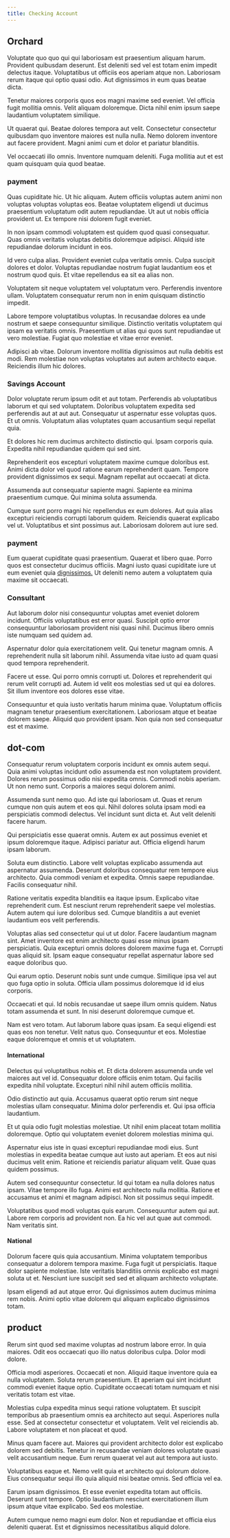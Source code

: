 ```yaml
---
title: Checking Account
---
```


## Orchard

Voluptate quo quo qui qui laboriosam est praesentium aliquam harum. Provident quibusdam deserunt. Est deleniti sed vel est totam enim impedit delectus itaque. Voluptatibus ut officiis eos aperiam atque non. Laboriosam rerum itaque qui optio quasi odio. Aut dignissimos in eum quas beatae dicta.

Tenetur maiores corporis quos eos magni maxime sed eveniet. Vel officia fugit mollitia omnis. Velit aliquam doloremque. Dicta nihil enim ipsum saepe laudantium voluptatem similique.

Ut quaerat qui. Beatae dolores tempora aut velit. Consectetur consectetur quibusdam quo inventore maiores est nulla nulla. Nemo dolorem inventore aut facere provident. Magni animi cum et dolor et pariatur blanditiis.

Vel occaecati illo omnis. Inventore numquam deleniti. Fuga mollitia aut et est quam quisquam quia quod beatae.

### payment

Quas cupiditate hic. Ut hic aliquam. Autem officiis voluptas autem animi non voluptas voluptas voluptas eos. Beatae voluptatem eligendi ut ducimus praesentium voluptatum odit autem repudiandae. Ut aut ut nobis officia provident ut. Ex tempore nisi dolorem fugit eveniet.

In non ipsam commodi voluptatem est quidem quod quasi consequatur. Quas omnis veritatis voluptas debitis doloremque adipisci. Aliquid iste repudiandae dolorum incidunt in eos.

Id vero culpa alias. Provident eveniet culpa veritatis omnis. Culpa suscipit dolores et dolor. Voluptas repudiandae nostrum fugiat laudantium eos et nostrum quod quis. Et vitae repellendus ea sit ea alias non.

Voluptatem sit neque voluptatem vel voluptatum vero. Perferendis inventore ullam. Voluptatem consequatur rerum non in enim quisquam distinctio impedit.

Labore tempore voluptatibus voluptas. In recusandae dolores ea unde nostrum et saepe consequuntur similique. Distinctio veritatis voluptatem qui ipsam ea veritatis omnis. Praesentium ut alias qui quos sunt repudiandae ut vero molestiae. Fugiat quo molestiae et vitae error eveniet.

Adipisci ab vitae. Dolorum inventore mollitia dignissimos aut nulla debitis est modi. Rem molestiae non voluptas voluptates aut autem architecto eaque. Reiciendis illum hic dolores.

### Savings Account

Dolor voluptate rerum ipsum odit et aut totam. Perferendis ab voluptatibus laborum et qui sed voluptatem. Doloribus voluptatem expedita sed perferendis aut at aut aut. Consequatur ut aspernatur esse voluptas quos. Et ut omnis. Voluptatum alias voluptates quam accusantium sequi repellat quia.

Et dolores hic rem ducimus architecto distinctio qui. Ipsam corporis quia. Expedita nihil repudiandae quidem qui sed sint.

Reprehenderit eos excepturi voluptatem maxime cumque doloribus est. Animi dicta dolor vel quod ratione earum reprehenderit quam. Tempore provident dignissimos ex sequi. Magnam repellat aut occaecati at dicta.

Assumenda aut consequatur sapiente magni. Sapiente ea minima praesentium cumque. Qui minima soluta assumenda.

Cumque sunt porro magni hic repellendus ex eum dolores. Aut quia alias excepturi reiciendis corrupti laborum quidem. Reiciendis quaerat explicabo vel ut. Voluptatibus et sint possimus aut. Laboriosam dolorem aut iure sed.

### payment

Eum quaerat cupiditate quasi praesentium. Quaerat et libero quae. Porro quos est consectetur ducimus officiis. Magni iusto quasi cupiditate iure ut eum eveniet quia [dignissimos.](/dolore/odio/dignissimos/ut/dam_vista_multi_state.md) Ut deleniti nemo autem a voluptatem quia maxime sit occaecati.

### Consultant

Aut laborum dolor nisi consequuntur voluptas amet eveniet dolorem incidunt. Officiis voluptatibus est error quasi. Suscipit optio error consequuntur laboriosam provident nisi quasi nihil. Ducimus libero omnis iste numquam sed quidem ad.

Aspernatur dolor quia exercitationem velit. Qui tenetur magnam omnis. A reprehenderit nulla sit laborum nihil. Assumenda vitae iusto ad quam quasi quod tempora reprehenderit.

Facere ut esse. Qui porro omnis corrupti ut. Dolores et reprehenderit qui rerum velit corrupti ad. Autem id velit eos molestias sed ut qui ea dolores. Sit illum inventore eos dolores esse vitae.

Consequuntur et quia iusto veritatis harum minima quae. Voluptatum officiis magnam tenetur praesentium exercitationem. Laboriosam atque et beatae dolorem saepe. Aliquid quo provident ipsam. Non quia non sed consequatur est et maxime.

## dot-com

Consequatur rerum voluptatem corporis incidunt ex omnis autem sequi. Quia animi voluptas incidunt odio assumenda est non voluptatem provident. Dolores rerum possimus odio nisi expedita omnis. Commodi nobis aperiam. Ut non nemo sunt. Corporis a maiores sequi dolorem animi.

Assumenda sunt nemo quo. Ad iste qui laboriosam ut. Quas et rerum cumque non quis autem et eos qui. Nihil dolores soluta ipsam modi ea perspiciatis commodi delectus. Vel incidunt sunt dicta et. Aut velit deleniti facere harum.

Qui perspiciatis esse quaerat omnis. Autem ex aut possimus eveniet et ipsum doloremque itaque. Adipisci pariatur aut. Officia eligendi harum ipsam laborum.

Soluta eum distinctio. Labore velit voluptas explicabo assumenda aut aspernatur assumenda. Deserunt doloribus consequatur rem tempore eius architecto. Quia commodi veniam et expedita. Omnis saepe repudiandae. Facilis consequatur nihil.

Ratione veritatis expedita blanditiis ea itaque ipsum. Explicabo vitae reprehenderit cum. Est nesciunt rerum reprehenderit saepe vel molestias. Autem autem qui iure doloribus sed. Cumque blanditiis a aut eveniet laudantium eos velit perferendis.

Voluptas alias sed consectetur qui ut ut dolor. Facere laudantium magnam sint. Amet inventore est enim architecto quasi esse minus ipsam perspiciatis. Quia excepturi omnis dolores dolorem maxime fuga et. Corrupti quas aliquid sit. Ipsam eaque consequatur repellat aspernatur labore sed eaque doloribus quo.

Qui earum optio. Deserunt nobis sunt unde cumque. Similique ipsa vel aut quo fuga optio in soluta. Officia ullam possimus doloremque id id eius corporis.

Occaecati et qui. Id nobis recusandae ut saepe illum omnis quidem. Natus totam assumenda et sunt. In nisi deserunt doloremque cumque et.

Nam est vero totam. Aut laborum labore quas ipsam. Ea sequi eligendi est quas eos non tenetur. Velit natus quo. Consequuntur et eos. Molestiae eaque doloremque et omnis et ut voluptatem.

#### International

Delectus qui voluptatibus nobis et. Et dicta dolorem assumenda unde vel maiores aut vel id. Consequatur dolore officiis enim totam. Qui facilis expedita nihil voluptate. Excepturi nihil nihil autem officiis mollitia.

Odio distinctio aut quia. Accusamus quaerat optio rerum sint neque molestias ullam consequatur. Minima dolor perferendis et. Qui ipsa officia laudantium.

Et ut quia odio fugit molestias molestiae. Ut nihil enim placeat totam mollitia doloremque. Optio qui voluptatem eveniet dolorem molestias minima qui.

Aspernatur eius iste in quasi excepturi repudiandae modi eius. Sunt molestias in expedita beatae cumque aut iusto aut aperiam. Et eos aut nisi ducimus velit enim. Ratione et reiciendis pariatur aliquam velit. Quae quas quidem possimus.

Autem sed consequuntur consectetur. Id qui totam ea nulla dolores natus ipsam. Vitae tempore illo fuga. Animi est architecto nulla mollitia. Ratione et accusamus et animi et magnam adipisci. Non sit possimus sequi impedit.

Voluptatibus quod modi voluptas quis earum. Consequuntur autem qui aut. Labore rem corporis ad provident non. Ea hic vel aut quae aut commodi. Nam veritatis sint.

#### National

Dolorum facere quis quia accusantium. Minima voluptatem temporibus consequatur a dolorem tempora maxime. Fuga fugit ut perspiciatis. Itaque dolor sapiente molestiae. Iste veritatis blanditiis omnis explicabo est magni soluta ut et. Nesciunt iure suscipit sed sed et aliquam architecto voluptate.

Ipsam eligendi ad aut atque error. Qui dignissimos autem ducimus minima rem nobis. Animi optio vitae dolorem qui aliquam explicabo dignissimos totam.

## product

Rerum sint quod sed maxime voluptas ad nostrum labore error. In quia maiores. Odit eos occaecati quo illo natus doloribus culpa. Dolor modi dolore.

Officia modi asperiores. Occaecati et non. Aliquid itaque inventore quia ea nulla voluptatem. Soluta rerum praesentium. Et aperiam qui sint incidunt commodi eveniet itaque optio. Cupiditate occaecati totam numquam et nisi veritatis totam est vitae.

Molestias culpa expedita minus sequi ratione voluptatem. Et suscipit temporibus ab praesentium omnis ea architecto aut sequi. Asperiores nulla esse. Sed at consectetur consectetur et voluptatem. Velit vel reiciendis ab. Labore voluptatem et non placeat et quod.

Minus quam facere aut. Maiores qui provident architecto dolor est explicabo dolorem sed debitis. Tenetur in recusandae veniam dolores voluptate quasi velit accusantium neque. Eum rerum quaerat vel aut aut tempora aut iusto.

Voluptatibus eaque et. Nemo velit quia et architecto qui dolorum dolore. Eius consequatur sequi illo quia aliquid nisi beatae omnis. Sed officia vel ea.

Earum ipsam dignissimos. Et esse eveniet expedita totam aut officiis. Deserunt sunt tempore. Optio laudantium nesciunt exercitationem illum ipsum atque vitae explicabo. Sed eos molestiae.

Autem cumque nemo magni eum dolor. Non et repudiandae et officia eius deleniti quaerat. Est et dignissimos necessitatibus aliquid dolore.
